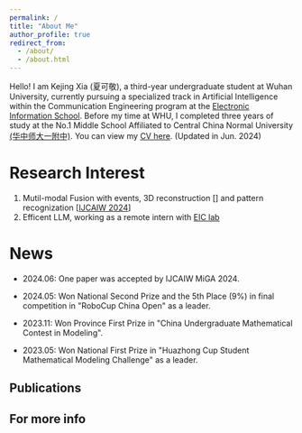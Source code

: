 ```yaml
---
permalink: /
title: "About Me"
author_profile: true
redirect_from: 
  - /about/
  - /about.html
---
```


Hello! I am Kejing Xia (夏可敬), a third-year undergraduate student at Wuhan University, currently pursuing a specialized track in Artificial Intelligence within the Communication Engineering program at the [Electronic Information School](http://eis.whu.edu.cn/). Before my time at WHU, I completed three years of study at the No.1 Middle School Affiliated to Central China Normal University [(华中师大一附中)](https://www.hzsdyfz.com.cn/about.html). You can view my [CV here](../assets/3_CV.pdf). (Updated in Jun. 2024)



Research Interest
======
1. Mutil-modal Fusion with events, 3D reconstruction [[]()] and pattern recognization [[IJCAIW 2024](https://cv-ac.github.io/MiGA2/)]
2. Efficent LLM, working as a remote intern with [EIC lab](https://eiclab.scs.gatech.edu/)

News
======

* 2024.06: One paper was accepted by IJCAIW MiGA 2024.

* 2024.05: Won National Second Prize and the 5th Place (9%) in final competition in "RoboCup China Open" as a leader.

* 2023.11: Won Province First Prize in "China Undergraduate Mathematical Contest in Modeling".

* 2023.05: Won National First Prize in "Huazhong Cup Student Mathematical Modeling Challenge" as a leader.

Publications
------

For more info
------
